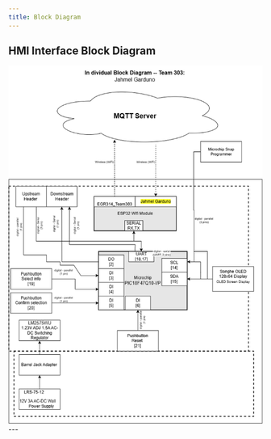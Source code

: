 ```yaml
---
title: Block Diagram
---
```

## HMI Interface Block Diagram 

![3144BlockDiagram](https://github.com/JahmelG10/JahmelG10.github.io/blob/main/3144BlockDiagram.drawio.png?raw=true)---



